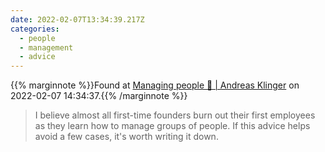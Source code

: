 ```yaml
---
date: 2022-02-07T13:34:39.217Z
categories:
  - people
  - management
  - advice
---
```

{{% marginnote %}}Found at [Managing people 🤯 | Andreas Klinger](https://klinger.io/posts/managing-people-%F0%9F%A4%AF) on 2022-02-07 14:34:37.{{% /marginnote %}}

> I believe almost all first-time founders burn out their first employees as they learn how to manage groups of people. If this advice helps avoid a few cases, it's worth writing it down.

